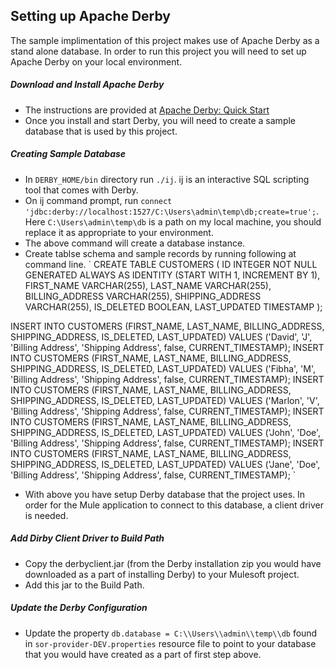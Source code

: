 **Setting up Apache Derby**
---
The sample implimentation of this project makes use of Apache Derby as a stand alone database. In order to run this project you will need to set up Apache Derby on your local environment.

##### Download and Install Apache Derby

  - The instructions are provided at [Apache Derby: Quick Start](https://db.apache.org/derby/quick_start.html)
  - Once you install and start Derby, you will need to create a sample database that is used by this project.

##### Creating Sample Database

  - In `DERBY_HOME/bin` directory run `./ij`. ij is an interactive SQL scripting tool that comes with Derby.
  - On ij command prompt, run `connect 'jdbc:derby://localhost:1527/C:\Users\admin\temp\db;create=true';`. Here `C:\Users\admin\temp\db` is a path on my local machine, you should replace it as appropriate to your environment.
  - The above command will create a database instance.
  - Create tablse schema and sample records by running following at command line.
  ` CREATE TABLE CUSTOMERS (
    ID INTEGER NOT NULL GENERATED ALWAYS AS IDENTITY (START WITH 1, INCREMENT BY 1),
    FIRST_NAME VARCHAR(255),
    LAST_NAME VARCHAR(255),
    BILLING_ADDRESS VARCHAR(255),
    SHIPPING_ADDRESS VARCHAR(255),
    IS_DELETED BOOLEAN,
	LAST_UPDATED TIMESTAMP
);

INSERT INTO CUSTOMERS (FIRST_NAME, LAST_NAME, BILLING_ADDRESS, SHIPPING_ADDRESS, IS_DELETED, LAST_UPDATED) VALUES ('David', 'J', 'Billing Address', 'Shipping Address', false, CURRENT_TIMESTAMP);
INSERT INTO CUSTOMERS (FIRST_NAME, LAST_NAME, BILLING_ADDRESS, SHIPPING_ADDRESS, IS_DELETED, LAST_UPDATED) VALUES ('Fibha', 'M', 'Billing Address', 'Shipping Address', false, CURRENT_TIMESTAMP);
INSERT INTO CUSTOMERS (FIRST_NAME, LAST_NAME, BILLING_ADDRESS, SHIPPING_ADDRESS, IS_DELETED, LAST_UPDATED) VALUES ('Marlon', 'V', 'Billing Address', 'Shipping Address', false, CURRENT_TIMESTAMP);
INSERT INTO CUSTOMERS (FIRST_NAME, LAST_NAME, BILLING_ADDRESS, SHIPPING_ADDRESS, IS_DELETED, LAST_UPDATED) VALUES ('John', 'Doe', 'Billing Address', 'Shipping Address', false, CURRENT_TIMESTAMP);
INSERT INTO CUSTOMERS (FIRST_NAME, LAST_NAME, BILLING_ADDRESS, SHIPPING_ADDRESS, IS_DELETED, LAST_UPDATED) VALUES ('Jane', 'Doe', 'Billing Address', 'Shipping Address', false, CURRENT_TIMESTAMP); `

  - With above you have setup Derby database that the project uses. In order for the Mule application to connect to this database, a client driver is needed.

##### Add Dirby Client Driver to Build Path

  - Copy the derbyclient.jar (from the Derby installation zip you would have downloaded as a part of installing Derby) to your Mulesoft project.
  - Add this jar to the Build Path.
  
##### Update the Derby Configuration

  - Update the property `db.database = C:\\Users\\admin\\temp\\db` found in `sor-provider-DEV.properties` resource file to point to your database that you would have created as a part of first step above.
